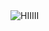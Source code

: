 <img id="hii" src="https://media.tenor.com/bnbewiqLcjUAAAAM/wave-emoji-smile-wave.gif" alt="HIIIII">

<style>
    #hii{
        text-align: center;


    }

</style>
